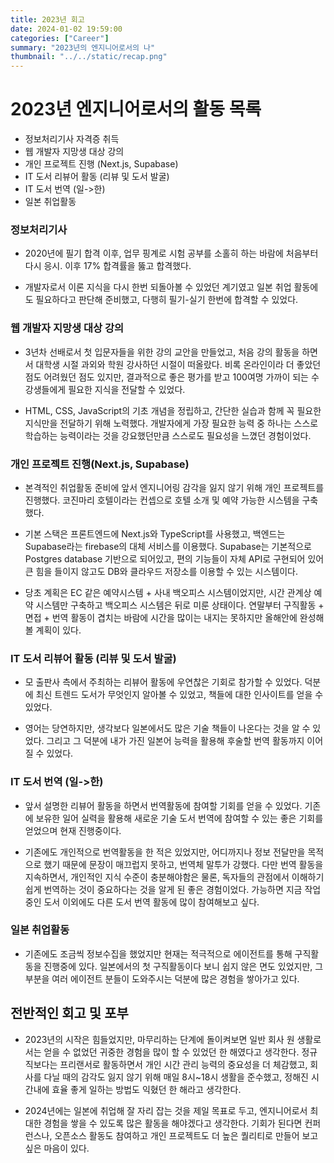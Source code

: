 ```yaml
---
title: 2023년 회고
date: 2024-01-02 19:59:00
categories: ["Career"]
summary: "2023년의 엔지니어로서의 나"
thumbnail: "../../static/recap.png"
---
```


# 2023년 엔지니어로서의 활동 목록
- 정보처리기사 자격증 취득
- 웹 개발자 지망생 대상 강의
- 개인 프로젝트 진행 (Next.js, Supabase)
- IT 도서 리뷰어 활동 (리뷰 및 도서 발굴)
- IT 도서 번역 (일->한)
- 일본 취업활동

### 정보처리기사
- 2020년에 필기 합격 이후, 업무 핑계로 시험 공부를 소홀히 하는 바람에 처음부터 다시 응시. 이후 17% 합격률을 뚫고 합격했다.

- 개발자로서 이론 지식을 다시 한번 되돌아볼 수 있었던 계기였고 일본 취업 활동에도 필요하다고 판단해 준비했고, 다행히 필기-실기 한번에 합격할 수 있었다.

### 웹 개발자 지망생 대상 강의
- 3년차 선배로서 첫 입문자들을 위한 강의 교안을 만들었고, 처음 강의 활동을 하면서 대학생 시절 과외와 학원 강사하던 시절이 떠올랐다. 비록 온라인이라 더 좋았던 점도 어려웠던 점도 있지만, 결과적으로 좋은 평가를 받고 100여명 가까이 되는 수강생들에게 필요한 지식을 전달할 수 있었다.

- HTML, CSS, JavaScript의 기초 개념을 정립하고, 간단한 실습과 함께 꼭 필요한 지식만을 전달하기 위해 노력했다. 개발자에게 가장 필요한 능력 중 하나는 스스로 학습하는 능력이라는 것을 강요했던만큼 스스로도 필요성을 느꼈던 경험이었다.

### 개인 프로젝트 진행(Next.js, Supabase)
- 본격적인 취업활동 준비에 앞서 엔지니어링 감각을 잃지 않기 위해 개인 프로젝트를 진행했다. 코진마리 호텔이라는 컨셉으로 호텔 소개 및 예약 가능한 시스템을 구축했다.

- 기본 스택은 프론트엔드에 Next.js와 TypeScript를 사용했고, 백엔드는 Supabase라는 firebase의 대체 서비스를 이용했다.
Supabase는 기본적으로 Postgres database 기반으로 되어있고, 편의 기능들이 자체 API로 구현되어 있어 큰 힘을 들이지 않고도 DB와 클라우드 저장소를 이용할 수 있는 시스템이다.

- 당초 계획은 EC 같은 예약시스템 + 사내 백오피스 시스템이었지만, 시간 관계상 예약 시스템만 구축하고 백오피스 시스템은 뒤로 미룬 상태이다. 연말부터 구직활동 + 면접 + 번역 활동이 겹치는 바람에 시간을 많이는 내지는 못하지만 올해안에 완성해볼 계획이 있다.

### IT 도서 리뷰어 활동 (리뷰 및 도서 발굴)
- 모 출판사 측에서 주최하는 리뷰어 활동에 우연찮은 기회로 참가할 수 있었다. 덕분에 최신 트렌드 도서가 무엇인지 알아볼 수 있었고, 책들에 대한 인사이트를 얻을 수 있었다.

- 영어는 당연하지만, 생각보다 일본에서도 많은 기술 책들이 나온다는 것을 알 수 있었다. 그리고 그 덕분에 내가 가진 일본어 능력을 활용해 후술할 번역 활동까지 이어질 수 있었다.

### IT 도서 번역 (일->한)
- 앞서 설명한 리뷰어 활동을 하면서 번역활동에 참여할 기회를 얻을 수 있었다. 기존에 보유한 일어 실력을 활용해 새로운 기술 도서 번역에 참여할 수 있는 좋은 기회를 얻었으며 현재 진행중이다.

- 기존에도 개인적으로 번역활동을 한 적은 있었지만, 어디까지나 정보 전달만을 목적으로 했기 때문에 문장이 매끄럽지 못하고, 번역체 말투가 강했다. 다만 번역 활동을 지속하면서, 개인적인 지식 수준이 충분해야함은 물론, 독자들의 관점에서 이해하기 쉽게 번역하는 것이 중요하다는 것을 알게 된 좋은 경험이었다. 가능하면 지금 작업 중인 도서 이외에도 다른 도서 번역 활동에 많이 참여해보고 싶다.

### 일본 취업활동
- 기존에도 조금씩 정보수집을 했었지만 현재는 적극적으로 에이전트를 통해 구직활동을 진행중에 있다. 일본에서의 첫 구직활동이다 보니 쉽지 않은 면도 있었지만, 그 부분을 여러 에이전트 분들이 도와주시는 덕분에 많은 경험을 쌓아가고 있다.

## 전반적인 회고 및 포부
- 2023년의 시작은 힘들었지만, 마무리하는 단계에 돌이켜보면 일반 회사 원 생활로서는 얻을 수 없었던 귀중한 경험을 많이 할 수 있었던 한 해였다고 생각한다. 정규직보다는 프리랜서로 활동하면서 개인 시간 관리 능력의 중요성을 더 체감했고, 회사를 다닐 때의 감각도 잃지 않기 위해 매일 8시~18시 생활을 준수했고, 정해진 시간내에 효율 좋게 일하는 방법도 익혔던 한 해라고 생각한다.

- 2024년에는 일본에 취업해 잘 자리 잡는 것을 제일 목표로 두고, 엔지니어로서 최대한 경험을 쌓을 수 있도록 많은 활동을 해야겠다고 생각한다. 기회가 된다면 컨퍼런스나, 오픈소스 활동도 참여하고 개인 프로젝트도 더 높은 퀄리티로 만들어 보고 싶은 마음이 있다. 